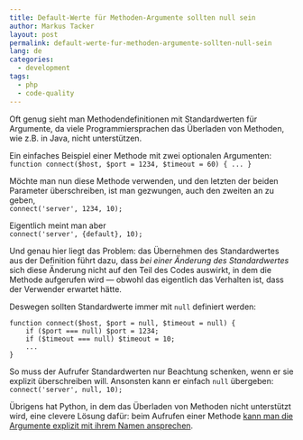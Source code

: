 ```yaml
---
title: Default-Werte für Methoden-Argumente sollten null sein
author: Markus Tacker
layout: post
permalink: default-werte-fur-methoden-argumente-sollten-null-sein
lang: de
categories:
  - development
tags:
  - php
  - code-quality
---
```

Oft genug sieht man Methodendefinitionen mit Standardwerten für Argumente, da viele Programmiersprachen das Überladen von Methoden, wie z.B. in Java, nicht unterstützen.

Ein einfaches Beispiel einer Methode mit zwei optionalen Argumenten:  
`function connect($host, $port = 1234, $timeout = 60) { ... }`

Möchte man nun diese Methode verwenden, und den letzten der beiden Parameter überschreiben, ist man gezwungen, auch den zweiten an zu geben,  
`connect('server', 1234, 10);`

Eigentlich meint man aber  
`connect('server', {default}, 10);`

Und genau hier liegt das Problem: das Übernehmen des Standardwertes aus der Definition führt dazu, dass *bei einer Änderung des Standardwertes* sich diese Änderung nicht auf den Teil des Codes auswirkt, in dem die Methode aufgerufen wird &mdash; obwohl das eigentlich das Verhalten ist, dass der Verwender erwartet hätte.

Deswegen sollten Standardwerte immer mit `null` definiert werden:  

    function connect($host, $port = null, $timeout = null) { 
        if ($port === null) $port = 1234; 
        if ($timeout === null) $timeout = 10; 
        ... 
    }

So muss der Aufrufer Standardwerten nur Beachtung schenken, wenn er sie explizit überschreiben will. Ansonsten kann er einfach `null` übergeben:  
`connect('server', null, 10);`

Übrigens hat Python, in dem das Überladen von Methoden nicht unterstützt wird, eine clevere Lösung dafür: beim Aufrufen einer Methode [kann man die Argumente explizit mit ihrem Namen ansprechen][1].

 [1]: http://docs.python.org/tutorial/controlflow.html#keyword-arguments
